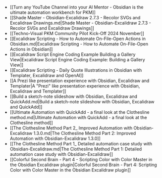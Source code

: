 - [[Turn any YouTube Channel into your AI Mentor - Obsidian is the ultimate automation workbench for PKM]]
- [[Shade Master - Obsidian-Excalidraw 2.7.3 - Recolor SVGs and Excalidraw Drawings.md|Shade Master - Obsidian-Excalidraw 2.7.3 - Recolor SVGs and Excalidraw Drawings]]
- [[Techno-Visual PKM Community Pilot Kick-Off 2024 November]]
- [[Excalidraw Scripting - How to Automate On-File-Open Actions in Obsidian.md|Excalidraw Scripting - How to Automate On-File-Open Actions in Obsidian]]
- [[Excalidraw Script Engine Coding Example Building a Gallery View|Excalidraw Script Engine Coding Example: Building a Gallery View]]
- [[Excalidraw Scripting - Daily Quote Illustrations in Obsidian with Templater, Excalidraw and OpenAI]]
- [[A Prezi like presentation experience with Obsidian, Excalidraw and Templater|A "Prezi" like presentation experience with Obsidian, Excalidraw and Templater]]
- [[Build a sketch-note slideshow with Obsidian, Excalidraw and QuickAdd.md|Build a sketch-note slideshow with Obsidian, Excalidraw and QuickAdd]]
- [[Ultimate Automation with QuickAdd - a final look at the Clothesline method.md|Ultimate Automation with QuickAdd - a final look at the Clothesline method]]
- [[The Clothesline Method Part 2_ Improved Automation with Obsidian-Excalidraw 1.3.0.md|The Clothesline Method Part 2: Improved Automation with Obsidian-Excalidraw 1.3.0]]
- [[The Clothesline Method Part 1_ Detailed automation case study with Obsidian-Excalidraw.md|The Clothesline Method Part 1: Detailed automation case study with Obsidian-Excalidraw]]
- [[Colorful Second Brain - Part 4 - Scripting Color with Color Master in the Obsidian Excalidraw plugin|Colorful Second Brain - Part 4: Scripting Color with Color Master in the Obsidian Excalidraw plugin]]
